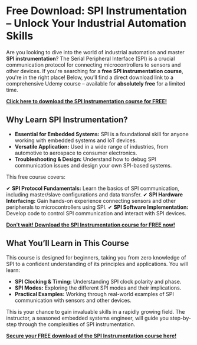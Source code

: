 # Free Download: SPI Instrumentation – Unlock Your Industrial Automation Skills

Are you looking to dive into the world of industrial automation and master **SPI instrumentation**? The Serial Peripheral Interface (SPI) is a crucial communication protocol for connecting microcontrollers to sensors and other devices. If you're searching for a **free SPI instrumentation course**, you're in the right place!  Below, you’ll find a direct download link to a comprehensive Udemy course – available for **absolutely free** for a limited time.

[**Click here to download the SPI Instrumentation course for FREE!**](https://udemywork.com/spi-instrumentation)

## Why Learn SPI Instrumentation?

*   **Essential for Embedded Systems:** SPI is a foundational skill for anyone working with embedded systems and IoT devices.
*   **Versatile Application:**  Used in a wide range of industries, from automotive to aerospace to consumer electronics.
*   **Troubleshooting & Design:** Understand how to debug SPI communication issues and design your own SPI-based systems.

This free course covers:

✔ **SPI Protocol Fundamentals:** Learn the basics of SPI communication, including master/slave configurations and data transfer.
✔ **SPI Hardware Interfacing:**  Gain hands-on experience connecting sensors and other peripherals to microcontrollers using SPI.
✔ **SPI Software Implementation:** Develop code to control SPI communication and interact with SPI devices.

[**Don't wait! Download the SPI Instrumentation course for FREE now!**](https://udemywork.com/spi-instrumentation)

## What You’ll Learn in This Course

This course is designed for beginners, taking you from zero knowledge of SPI to a confident understanding of its principles and applications. You will learn:

*   **SPI Clocking & Timing:**  Understanding SPI clock polarity and phase.
*   **SPI Modes:**  Exploring the different SPI modes and their implications.
*   **Practical Examples:**  Working through real-world examples of SPI communication with sensors and other devices.

This is your chance to gain invaluable skills in a rapidly growing field.  The instructor, a seasoned embedded systems engineer, will guide you step-by-step through the complexities of SPI instrumentation.

**[Secure your FREE download of the SPI Instrumentation course here!](https://udemywork.com/spi-instrumentation)**
